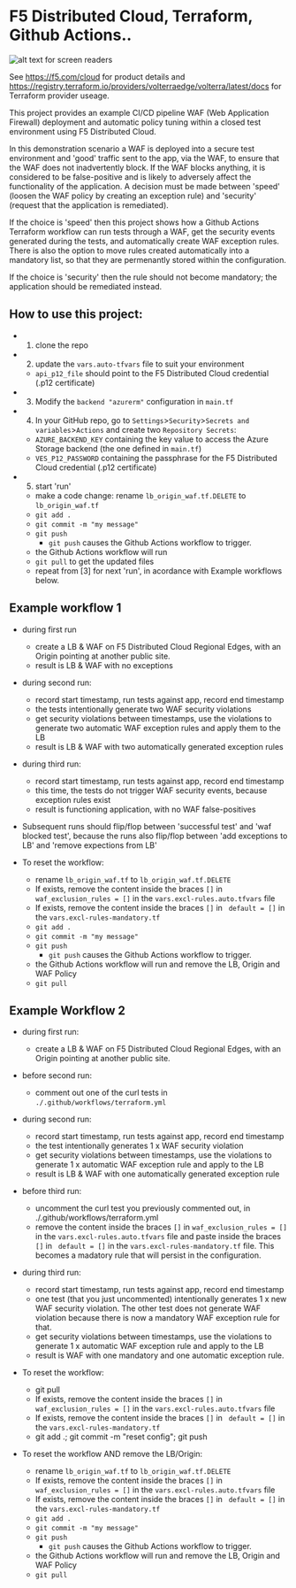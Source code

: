 # F5 Distributed Cloud, Terraform, Github Actions..

![alt text for screen readers](/images/xc-to-public-ip.png "Logical diagram of F5 Distributed Cloud test scenario")

See https://f5.com/cloud for product details and https://registry.terraform.io/providers/volterraedge/volterra/latest/docs for Terraform provider useage.

This project provides an example CI/CD pipeline WAF (Web Application Firewall) deployment and automatic policy tuning within a closed test environment using F5 Distributed Cloud.  

In this demonstration scenario a WAF is deployed into a secure test environment and 'good' traffic sent to the app, via the WAF, to ensure that the WAF does not inadvertently block.  If the WAF blocks anything, it is considered to be false-positive and is likely to adversely affect the functionality of the application. A decision must be made between 'speed' (loosen the WAF policy by creating an exception rule) and 'security' (request that the application is remediated).

If the choice is 'speed' then this project shows how a Github Actions Terraform workflow can run tests through a WAF, get the security events generated during the tests, and automatically create WAF exception rules.  There is also the option to move rules created automatically into a mandatory list, so that they are permenantly stored within the configuration. 

If the choice is 'security' then the rule should not become mandatory; the application should be remediated instead.

## How to use this project:

- 1. clone the repo
- 2. update the `vars.auto-tfvars` file to suit your environment
    - `api_p12_file` should point to the F5 Distributed Cloud credential (.p12 certificate)
- 3. Modify the `backend "azurerm"` configuration in `main.tf`
- 4. In your GitHub repo, go to `Settings`>`Security`>`Secrets and variables`>`Actions` and create two `Repository Secrets`:
    - `AZURE_BACKEND_KEY` containing the key value to access the Azure Storage backend (the one defined in `main.tf`)
    - `VES_P12_PASSWORD` containing the passphrase for the F5 Distributed Cloud credential (.p12 certificate)
- 5. start 'run'
    - make a code change: rename `lb_origin_waf.tf.DELETE` to `lb_origin_waf.tf`
    - `git add .`
    - `git commit -m "my message"`
    - `git push`   
        - `git push` causes the Github Actions workflow to trigger.
    - the Github Actions workflow will run
    - `git pull` to get the updated files
    - repeat from [3] for next 'run', in acordance with Example workflows below.

## Example workflow 1

- during first run
    - create a LB & WAF on F5 Distributed Cloud Regional Edges, with an Origin pointing at another public site.
    - result is LB & WAF with no exceptions

- during second run:
    - record start timestamp, run tests against app, record end timestamp
    - the tests intentionally generate two WAF security violations
    - get security violations between timestamps, use the violations to generate two automatic WAF exception rules and apply them to the LB
    - result is LB & WAF with two automatically generated exception rules

- during third run:
    - record start timestamp, run tests against app, record end timestamp
    - this time, the tests do not trigger WAF security events, because exception rules exist
    - result is functioning application, with no WAF false-positives

- Subsequent runs should flip/flop between 'successful test' and 'waf blocked test', because the runs also flip/flop between 'add exceptions to LB' and 'remove expections from LB'

- To reset the workflow:
    - rename `lb_origin_waf.tf` to `lb_origin_waf.tf.DELETE` 
    - If exists, remove the content inside the braces `[]` in `waf_exclusion_rules = []` in the `vars.excl-rules.auto.tfvars` file
    - If exists, remove the content inside the braces `[]` in ` default = []` in the `vars.excl-rules-mandatory.tf`
    - `git add .`
    - `git commit -m "my message"`
    - `git push`   
        - `git push` causes the Github Actions workflow to trigger.
    - the Github Actions workflow will run and remove the LB, Origin and WAF Policy
    - `git pull`


## Example Workflow 2

- during first run:
    - create a LB & WAF on F5 Distributed Cloud Regional Edges, with an Origin pointing at another public site.

- before second run:
    - comment out one of the curl tests in `./.github/workflows/terraform.yml`

- during second run:
    - record start timestamp, run tests against app, record end timestamp
    - the test intentionally generates 1 x WAF security violation
    - get security violations between timestamps, use the violations to generate 1 x automatic WAF exception rule and apply to the LB
    - result is LB & WAF with one automatically generated exception rule

- before third run:
    - uncomment the curl test you previously commented out, in ./.github/workflows/terraform.yml
    - remove the content inside the braces `[]` in `waf_exclusion_rules = []` in the `vars.excl-rules.auto.tfvars` file and paste inside the braces `[]` in ` default = []` in the `vars.excl-rules-mandatory.tf` file.  This becomes a madatory rule that will persist in the configuration.

- during third run:
    - record start timestamp, run tests against app, record end timestamp
    - one test (that you just uncommented) intentionally generates 1 x new WAF security violation.  The other test does not generate WAF violation because there is now a mandatory WAF exception rule for that.
    - get security violations between timestamps, use the violations to generate 1 x automatic WAF exception rule and apply to the LB
    - result is WAF with one mandatory and one automatic exception rule.

- To reset the workflow:
    - git pull
    - If exists, remove the content inside the braces `[]` in `waf_exclusion_rules = []` in the `vars.excl-rules.auto.tfvars` file
    - If exists, remove the content inside the braces `[]` in ` default = []` in the `vars.excl-rules-mandatory.tf`
    - git add .; git commit -m "reset config"; git push

- To reset the workflow AND remove the LB/Origin:
    - rename `lb_origin_waf.tf` to `lb_origin_waf.tf.DELETE` 
    - If exists, remove the content inside the braces `[]` in `waf_exclusion_rules = []` in the `vars.excl-rules.auto.tfvars` file
    - If exists, remove the content inside the braces `[]` in ` default = []` in the `vars.excl-rules-mandatory.tf`
    - `git add .`
    - `git commit -m "my message"`
    - `git push`   
        - `git push` causes the Github Actions workflow to trigger.
    - the Github Actions workflow will run and remove the LB, Origin and WAF Policy
    - `git pull`
